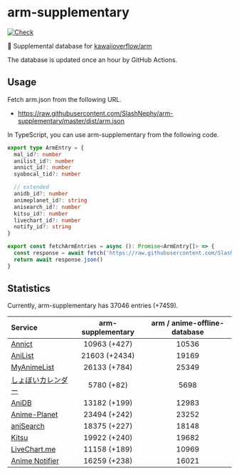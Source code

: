 # arm-supplementary

[![Check](https://github.com/SlashNephy/arm-supplementary/actions/workflows/check-node.yml/badge.svg)](https://github.com/SlashNephy/arm-supplementary/actions/workflows/check-node.yml)

💊 Supplemental database for [kawaiioverflow/arm](https://github.com/kawaiioverflow/arm)

The database is updated once an hour by GitHub Actions.

## Usage

Fetch arm.json from the following URL.

- https://raw.githubusercontent.com/SlashNephy/arm-supplementary/master/dist/arm.json

In TypeScript, you can use arm-supplementary from the following code.

```TypeScript
export type ArmEntry = {
  mal_id?: number
  anilist_id?: number
  annict_id?: number
  syobocal_tid?: number

  // extended
  anidb_id?: number
  animeplanet_id?: string
  anisearch_id?: number
  kitsu_id?: number
  livechart_id?: number
  notify_id?: string
}

export const fetchArmEntries = async (): Promise<ArmEntry[]> => {
  const response = await fetch('https://raw.githubusercontent.com/SlashNephy/arm-supplementary/master/dist/arm.json')
  return await response.json()
}
```

## Statistics

Currently, arm-supplementary has 37046 entries (+7459).

| Service                                     | arm-supplementary | arm / anime-offline-database |
| :------------------------------------------ | :---------------: | :--------------------------: |
| [Annict](https://annict.com)                |   10963 (+427)    |            10536             |
| [AniList](https://anilist.co)               |   21603 (+2434)   |            19169             |
| [MyAnimeList](https://myanimelist.net)      |   26133 (+784)    |            25349             |
| [しょぼいカレンダー](https://cal.syoboi.jp) |    5780 (+82)     |             5698             |
| [AniDB](https://anidb.net)                  |   13182 (+199)    |            12983             |
| [Anime-Planet](https://anime-planet.com)    |   23494 (+242)    |            23252             |
| [aniSearch](https://anisearch.com)          |   18375 (+227)    |            18148             |
| [Kitsu](https://kitsu.io)                   |   19922 (+240)    |            19682             |
| [LiveChart.me](https://livechart.me)        |   11158 (+189)    |            10969             |
| [Anime Notifier](https://notify.moe)        |   16259 (+238)    |            16021             |
